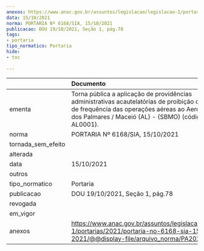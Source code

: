 ```yaml
---
anexos: https://www.anac.gov.br/assuntos/legislacao/legislacao-1/portarias/2021/portaria-no-6168-sia-15-10-2021/@@display-file/arquivo_norma/PA2021-6168.pdf
data: 15/10/2021
norma: PORTARIA Nº 6168/SIA, 15/10/2021
publicacao: DOU 19/10/2021, Seção 1, pág.78
tags:
- portaria
tipo_normatico: Portaria
hide: 
- toc 
 
---
```


|                    | Documento                                                                                                                                                                                                         |
|:-------------------|:------------------------------------------------------------------------------------------------------------------------------------------------------------------------------------------------------------------|
| ementa             | Torna pública a aplicação de providências administrativas acautelatórias de proibição de aumento de frequência das operações aéreas ao Aeroporto Zumbi dos Palmares / Maceió (AL) - (SBMO) (código CIAD: AL0001). |
| norma              | PORTARIA Nº 6168/SIA, 15/10/2021                                                                                                                                                                                  |
| tornada_sem_efeito |                                                                                                                                                                                                                   |
| alterada           |                                                                                                                                                                                                                   |
| data               | 15/10/2021                                                                                                                                                                                                        |
| outros             |                                                                                                                                                                                                                   |
| tipo_normatico     | Portaria                                                                                                                                                                                                          |
| publicacao         | DOU 19/10/2021, Seção 1, pág.78                                                                                                                                                                                   |
| revogada           |                                                                                                                                                                                                                   |
| em_vigor           |                                                                                                                                                                                                                   |
| anexos             | https://www.anac.gov.br/assuntos/legislacao/legislacao-1/portarias/2021/portaria-no-6168-sia-15-10-2021/@@display-file/arquivo_norma/PA2021-6168.pdf                                                              |